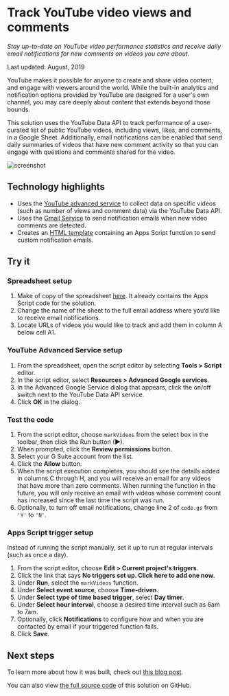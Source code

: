 # Track YouTube video views and comments

_Stay up-to-date on YouTube video performance statistics and receive daily email notifications for new comments on videos you care about._

Last updated: August, 2019

YouTube makes it possible for anyone to create and share video content, and engage with viewers around the world. While the built-in analytics and notification options provided by YouTube are designed for a user's own channel, you may care deeply about content that extends beyond those bounds.

This solution uses the YouTube Data API to track performance of a user-curated list of public YouTube videos, including views, likes, and comments, in a Google Sheet. Additionally, email notifications can be enabled that send daily summaries of videos that have new comment activity so that you can engage with questions and comments shared for the video.

![screenshot](https://cdn.jsdelivr.net/gh/gsuitedevs/solutions@master/youtube-tracker/screenshot.png)

## Technology highlights
- Uses the [YouTube advanced service](https://developers.google.com/apps-script/advanced/youtube) to collect data on specific videos (such as number of views and comment data) via the YouTube Data API.
- Uses the [Gmail Service](https://developers.google.com/apps-script/reference/gmail/) to send notification emails when new video comments are detected. 
- Creates an [HTML template](https://developers.google.com/apps-script/guides/html/templates#calling_apps_script_functions_from_a_template) containing an Apps Script function to send custom notification emails.

## Try it

### Spreadsheet setup
1. Make of copy of the spreadsheet [here](https://docs.google.com/spreadsheets/d/12rQe1ndU_VmmHl0QIqUi-XxQ8lWovjh0xfOHTfxOHoo/copy). It already contains the Apps Script code for the solution.
1. Change the name of the sheet to the full email address where you’d like to receive email notifications. 
1. Locate URLs of videos you would like to track and add them in column A below cell A1.

### YouTube Advanced Service setup
1. From the spreadsheet, open the script editor by selecting **Tools > Script** editor.
1. In the script editor, select **Resources > Advanced Google services**.
1. In the Advanced Google Service dialog that appears, click the on/off switch next to the YouTube Data API service.
1. Click **OK** in the dialog.

### Test the code
1. From the script editor, choose `markVideos` from the select box in the toolbar, then click the Run button (▶).
1. When prompted, click the **Review permissions** button.
1. Select your G Suite account from the list.
1. Click the **Allow** button.
1. When the script execution completes, you should see the details added in columns C through H, and you will receive an email for any videos that have more than zero comments. When running the function in the future, you will only receive an email with videos whose comment count has increased since the last time the script was run.
1. Optionally, to turn off email notifications, change line 2 of `code.gs` from `'Y'` to `'N'`.

### Apps Script trigger setup 
Instead of running the script manually, set it up to run at regular intervals (such as once a day).
1. From the script editor, choose **Edit > Current project's triggers**.
1. Click the link that says **No triggers set up. Click here to add one now**.
1. Under **Run**, select the `markVideos` function.
1. Under **Select event source**, choose **Time-driven**.
1. Under **Select type of time based trigger**, select **Day timer**.
1. Under **Select hour interval**, choose a desired time interval such as 6am to 7am.
1. Optionally, click **Notifications** to configure how and when you are contacted by email if your triggered function fails.
1. Click **Save**.

## Next steps

To learn more about how it was built, check out [this blog post](https://medium.com/@presactlyalicia/automating-youtube-comment-notifications-using-google-sheets-d5c09aa7f636).

You can also view [the full source code](https://github.com/aliciawilliams/youtube-tracker) of this solution on GitHub.
